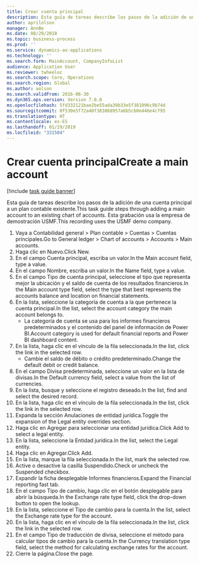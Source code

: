 ```yaml
---
title: Crear cuenta principal
description: Esta guía de tareas describe los pasos de la adición de una cuenta principal a un plan contable existente.
author: aprilolson
manager: AnnBe
ms.date: 08/29/2018
ms.topic: business-process
ms.prod: ''
ms.service: dynamics-ax-applications
ms.technology: ''
ms.search.form: MainAccount, CompanyInfoList
audience: Application User
ms.reviewer: twheeloc
ms.search.scope: Core, Operations
ms.search.region: Global
ms.author: aolson
ms.search.validFrom: 2016-06-30
ms.dyn365.ops.version: Version 7.0.0
ms.openlocfilehash: 5fd332121bae2be55ada39b33e5f381096c9b74d
ms.sourcegitcommit: 0f530e5f72a40f383868957a6b5cb0e446e4c795
ms.translationtype: HT
ms.contentlocale: es-ES
ms.lasthandoff: 01/29/2019
ms.locfileid: "331584"
---
```

# <a name="create-a-main-account"></a><span data-ttu-id="de076-103">Crear cuenta principal</span><span class="sxs-lookup"><span data-stu-id="de076-103">Create a main account</span></span>

[!include [task guide banner](../../includes/task-guide-banner.md)]

<span data-ttu-id="de076-104">Esta guía de tareas describe los pasos de la adición de una cuenta principal a un plan contable existente.</span><span class="sxs-lookup"><span data-stu-id="de076-104">This task guide steps through adding a main account to an existing chart of accounts.</span></span> <span data-ttu-id="de076-105">Esta grabación usa la empresa de demostración USMF.</span><span class="sxs-lookup"><span data-stu-id="de076-105">This recording uses the USMF demo company.</span></span>  

1. <span data-ttu-id="de076-106">Vaya a Contabilidad general > Plan contable > Cuentas > Cuentas principales.</span><span class="sxs-lookup"><span data-stu-id="de076-106">Go to General ledger > Chart of accounts > Accounts > Main accounts.</span></span>
2. <span data-ttu-id="de076-107">Haga clic en Nuevo.</span><span class="sxs-lookup"><span data-stu-id="de076-107">Click New.</span></span>
3. <span data-ttu-id="de076-108">En el campo Cuenta principal, escriba un valor.</span><span class="sxs-lookup"><span data-stu-id="de076-108">In the Main account field, type a value.</span></span>
4. <span data-ttu-id="de076-109">En el campo Nombre, escriba un valor.</span><span class="sxs-lookup"><span data-stu-id="de076-109">In the Name field, type a value.</span></span>
5. <span data-ttu-id="de076-110">En el campo Tipo de cuenta principal, seleccione el tipo que representa mejor la ubicación y el saldo de cuenta de los resultados financieros.</span><span class="sxs-lookup"><span data-stu-id="de076-110">In the Main account type field, select the type that best represents the accounts balance and location on financial statements.</span></span>
6. <span data-ttu-id="de076-111">En la lista, seleccione la categoría de cuenta a la que pertenece la cuenta principal.</span><span class="sxs-lookup"><span data-stu-id="de076-111">In the list, select the account category the main account belongs to.</span></span>
    * <span data-ttu-id="de076-112">La categoría de cuenta se usa para los informes financieros predeterminados y el contenido del panel de información de Power BI.</span><span class="sxs-lookup"><span data-stu-id="de076-112">Account category is used for default financial reports and Power BI dashboard content.</span></span>  
7. <span data-ttu-id="de076-113">En la lista, haga clic en el vínculo de la fila seleccionada.</span><span class="sxs-lookup"><span data-stu-id="de076-113">In the list, click the link in the selected row.</span></span>
    * <span data-ttu-id="de076-114">Cambie el saldo de débito o crédito predeterminado.</span><span class="sxs-lookup"><span data-stu-id="de076-114">Change the default debit or credit balance.</span></span>  
8. <span data-ttu-id="de076-115">En el campo Divisa predeterminada, seleccione un valor en la lista de divisas.</span><span class="sxs-lookup"><span data-stu-id="de076-115">In the Default currency field, select a value from the list of currencies.</span></span>
9. <span data-ttu-id="de076-116">En la lista, busque y seleccione el registro deseado.</span><span class="sxs-lookup"><span data-stu-id="de076-116">In the list, find and select the desired record.</span></span>
10. <span data-ttu-id="de076-117">En la lista, haga clic en el vínculo de la fila seleccionada.</span><span class="sxs-lookup"><span data-stu-id="de076-117">In the list, click the link in the selected row.</span></span>
11. <span data-ttu-id="de076-118">Expanda la sección Anulaciones de entidad jurídica.</span><span class="sxs-lookup"><span data-stu-id="de076-118">Toggle the expansion of the Legal entity overrides section.</span></span>
12. <span data-ttu-id="de076-119">Haga clic en Agregar para seleccionar una entidad jurídica.</span><span class="sxs-lookup"><span data-stu-id="de076-119">Click Add to select a legal entity.</span></span>
13. <span data-ttu-id="de076-120">En la lista, seleccione la Entidad jurídica.</span><span class="sxs-lookup"><span data-stu-id="de076-120">In the list, select the Legal entity.</span></span>
14. <span data-ttu-id="de076-121">Haga clic en Agregar.</span><span class="sxs-lookup"><span data-stu-id="de076-121">Click Add.</span></span>
15. <span data-ttu-id="de076-122">En la lista, marque la fila seleccionada.</span><span class="sxs-lookup"><span data-stu-id="de076-122">In the list, mark the selected row.</span></span>
16. <span data-ttu-id="de076-123">Active o desactive la casilla Suspendido.</span><span class="sxs-lookup"><span data-stu-id="de076-123">Check or uncheck the Suspended checkbox.</span></span>
17. <span data-ttu-id="de076-124">Expandir la ficha desplegable Informes financieros.</span><span class="sxs-lookup"><span data-stu-id="de076-124">Expand the Financial reporting fast tab.</span></span>
18. <span data-ttu-id="de076-125">En el campo Tipo de cambio, haga clic en el botón desplegable para abrir la búsqueda.</span><span class="sxs-lookup"><span data-stu-id="de076-125">In the Exchange rate type field, click the drop-down button to open the lookup.</span></span>
19. <span data-ttu-id="de076-126">En la lista, seleccione el Tipo de cambio para la cuenta.</span><span class="sxs-lookup"><span data-stu-id="de076-126">In the list, select the Exchange rate type for the account.</span></span>
20. <span data-ttu-id="de076-127">En la lista, haga clic en el vínculo de la fila seleccionada.</span><span class="sxs-lookup"><span data-stu-id="de076-127">In the list, click the link in the selected row.</span></span>
21. <span data-ttu-id="de076-128">En el campo Tipo de traducción de divisa, seleccione el método para calcular tipos de cambio para la cuenta.</span><span class="sxs-lookup"><span data-stu-id="de076-128">In the Currency translation type field, select the method for calculating exchange rates for the account.</span></span>
22. <span data-ttu-id="de076-129">Cierre la página.</span><span class="sxs-lookup"><span data-stu-id="de076-129">Close the page.</span></span>

